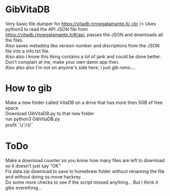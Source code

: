 # GibVitaDB
Very basic file dumper for https://vitadb.rinnegatamante.it/.<br />
Uses python3 to read the API JSON file from https://vitadb.rinnegatamante.it/#/api, passes the JSON and downloads all the files.<br />
Also saves metadeta like version number and discriptions from the JSON file into a info.txt file.<br />
Also also I know this thing contains a lot of jank and could be done better. Don't complain at me, make your own damn app then.<br />
Also also also I'm not on anyone's side here, I just gib roms....<br />

# How to gib
Make a new folder called VitaDB on a drive that has more then 5GB of free space<br />
Download GibVitaDB.py to that new folder<br />
run python3 GibVitaDB.py<br />
profit ¯\\_(ツ)_/¯<br />

# ToDo
Make a download counter so you know how many files are left to download so it doesn't just say "OK"<br />
Fix data.zip download to save to homebrew folder without renaming the file and without doing os.move hackrey.<br />
Do some more checks to see if the script missed anything... But I think it gibs everething...<br />
